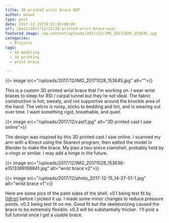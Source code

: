 ```yaml
---
title: 3D printed wrist brace WIP
author: maave
type: post
date: 2017-12-15T19:21:01+00:00
url: /post/2017/12/15/3d-printed-wrist-brace-wip/
featured_image: /wp-content/uploads/2017/12/IMG_20171028_153645.jpg
categories:
  - Projects
tags:
  - 3d modeling
  - 3d printing
  - wrist brace

---
```

{{< image src="/uploads/2017/12/IMG_20171028_153645.jpg" alt="">}}

This is a custom 3D printed wrist brace that I'm working on. I wear wrist braces to sleep for RSI / carpal tunnel but they're not ideal. The fabric construction is hot, sweaty, and not supportive around the knuckle area of the hand. The velcro is noisy, sticks to bedding and lint, and is wearing out over time. I want something rigid, breathable, and quiet.


{{< image src="/uploads/2017/12/cast1.jpg" alt="3D printed cast I saw online">}}

The design was inspired by this 3D printed cast I saw online. I scanned my arm with a Kinect using the Skanect program, then edited the model in Blender to make the brace. My plan a two-piece clamshell, probably held by o-rings or similar. I may add a hinge in the future.

<!--more-->

{{< image src="/uploads/2017/12/IMG_20171028_153636-e1513389166841.jpg" alt="wrist brace v2">}}

{{< image src="/uploads/2017/12/photo_2017-12-15_14-27-51-1.jpg" alt="wrist brace v1">}}

Here are some pics of the palm sides of the shell. v0.1 being test fit by [[ldrrp][4]] before I picked it up. I made some minor changes to reduce pressure points. v0.2 being test fit on me. Good fit but the skeletonizing caused the brace to be extremely flexible. v0.3 will be substantially thicker.  I'll post a full tutorial once I get a usable brace.

 [1]: /uploads/2017/12/IMG_20171028_153645.jpg
 [2]: /uploads/2017/12/IMG_20171028_153636-e1513389166841.jpg
 [3]: /uploads/2017/12/photo_2017-12-15_14-27-51-1.jpg
 [4]: https://silocitylabs.com/post/author/ldrrp
